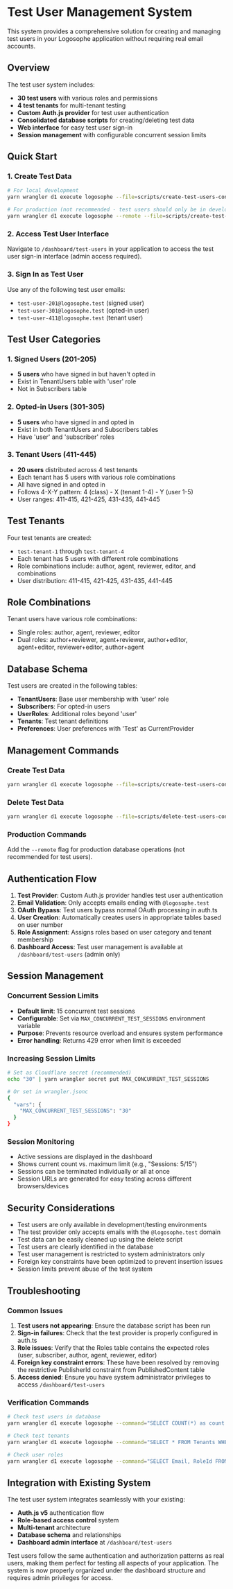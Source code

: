 # Test User Management System

This system provides a comprehensive solution for creating and managing test users in your Logosophe application without requiring real email accounts.

## Overview

The test user system includes:
- **30 test users** with various roles and permissions
- **4 test tenants** for multi-tenant testing
- **Custom Auth.js provider** for test user authentication
- **Consolidated database scripts** for creating/deleting test data
- **Web interface** for easy test user sign-in
- **Session management** with configurable concurrent session limits

## Quick Start

### 1. Create Test Data

```bash
# For local development
yarn wrangler d1 execute logosophe --file=scripts/create-test-users-consolidated.sql

# For production (not recommended - test users should only be in development)
yarn wrangler d1 execute logosophe --remote --file=scripts/create-test-users-consolidated.sql
```

### 2. Access Test User Interface

Navigate to `/dashboard/test-users` in your application to access the test user sign-in interface (admin access required).

### 3. Sign In as Test User

Use any of the following test user emails:
- `test-user-201@logosophe.test` (signed user)
- `test-user-301@logosophe.test` (opted-in user)
- `test-user-411@logosophe.test` (tenant user)

## Test User Categories

### 1. Signed Users (201-205)
- **5 users** who have signed in but haven't opted in
- Exist in TenantUsers table with 'user' role
- Not in Subscribers table

### 2. Opted-in Users (301-305)
- **5 users** who have signed in and opted in
- Exist in both TenantUsers and Subscribers tables
- Have 'user' and 'subscriber' roles

### 3. Tenant Users (411-445)
- **20 users** distributed across 4 test tenants
- Each tenant has 5 users with various role combinations
- All have signed in and opted in
- Follows 4-X-Y pattern: 4 (class) - X (tenant 1-4) - Y (user 1-5)
- User ranges: 411-415, 421-425, 431-435, 441-445

## Test Tenants

Four test tenants are created:
- `test-tenant-1` through `test-tenant-4`
- Each tenant has 5 users with different role combinations
- Role combinations include: author, agent, reviewer, editor, and combinations
- User distribution: 411-415, 421-425, 431-435, 441-445

## Role Combinations

Tenant users have various role combinations:
- Single roles: author, agent, reviewer, editor
- Dual roles: author+reviewer, agent+reviewer, author+editor, agent+editor, reviewer+editor, author+agent

## Database Schema

Test users are created in the following tables:
- **TenantUsers**: Base user membership with 'user' role
- **Subscribers**: For opted-in users
- **UserRoles**: Additional roles beyond 'user'
- **Tenants**: Test tenant definitions
- **Preferences**: User preferences with 'Test' as CurrentProvider

## Management Commands

### Create Test Data
```bash
yarn wrangler d1 execute logosophe --file=scripts/create-test-users-consolidated.sql
```

### Delete Test Data
```bash
yarn wrangler d1 execute logosophe --file=scripts/delete-test-users-consolidated.sql
```

### Production Commands
Add the `--remote` flag for production database operations (not recommended for test users).

## Authentication Flow

1. **Test Provider**: Custom Auth.js provider handles test user authentication
2. **Email Validation**: Only accepts emails ending with `@logosophe.test`
3. **OAuth Bypass**: Test users bypass normal OAuth processing in auth.ts
4. **User Creation**: Automatically creates users in appropriate tables based on user number
5. **Role Assignment**: Assigns roles based on user category and tenant membership
6. **Dashboard Access**: Test user management is available at `/dashboard/test-users` (admin only)

## Session Management

### Concurrent Session Limits
- **Default limit**: 15 concurrent test sessions
- **Configurable**: Set via `MAX_CONCURRENT_TEST_SESSIONS` environment variable
- **Purpose**: Prevents resource overload and ensures system performance
- **Error handling**: Returns 429 error when limit is exceeded

### Increasing Session Limits
```bash
# Set as Cloudflare secret (recommended)
echo "30" | yarn wrangler secret put MAX_CONCURRENT_TEST_SESSIONS

# Or set in wrangler.jsonc
{
  "vars": {
    "MAX_CONCURRENT_TEST_SESSIONS": "30"
  }
}
```

### Session Monitoring
- Active sessions are displayed in the dashboard
- Shows current count vs. maximum limit (e.g., "Sessions: 5/15")
- Sessions can be terminated individually or all at once
- Session URLs are generated for easy testing across different browsers/devices

## Security Considerations

- Test users are only available in development/testing environments
- The test provider only accepts emails with the `@logosophe.test` domain
- Test data can be easily cleaned up using the delete script
- Test users are clearly identified in the database
- Test user management is restricted to system administrators only
- Foreign key constraints have been optimized to prevent insertion issues
- Session limits prevent abuse of the test system

## Troubleshooting

### Common Issues

1. **Test users not appearing**: Ensure the database script has been run
2. **Sign-in failures**: Check that the test provider is properly configured in auth.ts
3. **Role issues**: Verify that the Roles table contains the expected roles (user, subscriber, author, agent, reviewer, editor)
4. **Foreign key constraint errors**: These have been resolved by removing the restrictive PublisherId constraint from PublishedContent table
5. **Access denied**: Ensure you have system administrator privileges to access `/dashboard/test-users`

### Verification Commands

```bash
# Check test users in database
yarn wrangler d1 execute logosophe --command="SELECT COUNT(*) as count FROM TenantUsers WHERE Email LIKE 'test-user-%@logosophe.test';"

# Check test tenants
yarn wrangler d1 execute logosophe --command="SELECT * FROM Tenants WHERE Id LIKE 'test-tenant-%';"

# Check user roles
yarn wrangler d1 execute logosophe --command="SELECT Email, RoleId FROM UserRoles WHERE Email LIKE 'test-user-%@logosophe.test' LIMIT 10;"
```

## Integration with Existing System

The test user system integrates seamlessly with your existing:
- **Auth.js v5** authentication flow
- **Role-based access control** system
- **Multi-tenant** architecture
- **Database schema** and relationships
- **Dashboard admin interface** at `/dashboard/test-users`

Test users follow the same authentication and authorization patterns as real users, making them perfect for testing all aspects of your application. The system is now properly organized under the dashboard structure and requires admin privileges for access. 